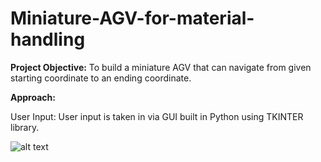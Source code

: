 #  Miniature-AGV-for-material-handling

**Project Objective:**
To build a miniature AGV that can navigate from given starting coordinate to an ending coordinate.

**Approach:**

User Input: User input is taken in via GUI built in Python using TKINTER library. 

![alt text](https://github.com/ashiqrahmana/-Miniature-AGV-for-material-handling/tree/main/Images/GUI_Annotated.png)

